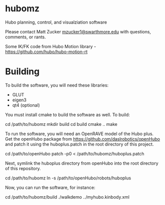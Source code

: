 hubomz
======

Hubo planning, control, and visualziation software

Please contact Matt Zucker <mzucker1@swarthmore.edu> with questions,
comments, or rants.

Some IK/FK code from Hubo Motion library -
https://github.com/hubo/hubo-motion-rt

Building
========

To build the software, you will need these libraries:
 
  - GLUT
  - eigen3
  - qt4 (optional)

You must install cmake to build the software as well.  To build:

   cd /path/to/hubomz
   mkdir build
   cd build
   cmake .. 
   make

To run the software, you will need an OpenRAVE model of the Hubo plus.
Get the openHubo package from https://github.com/daslrobotics/openHubo
and patch it using the huboplus.patch in the root directory of this
project.

   cd /path/to/openHubo
   patch -p0 < /path/to/hubomz/huboplus.patch

Next, symlink the huboplus directory from openHubo into the root
directory of this repository.

   cd /path/to/hubomz
   ln -s /path/to/openHubo/robots/huboplus
   
Now, you can run the software, for instance:

   cd /path/to/hubomz/build
   ./walkdemo ../myhubo.kinbody.xml


